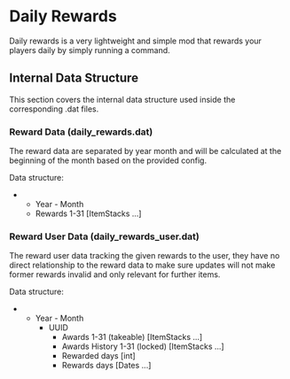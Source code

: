 # Daily Rewards

Daily rewards is a very lightweight and simple mod that rewards your players daily by simply running a command.

## Internal Data Structure

This section covers the internal data structure used inside the corresponding .dat files.

### Reward Data (daily_rewards.dat)

The reward data are separated by year month and will be calculated at the beginning of the month based on the provided config.

Data structure:

- - Year - Month
  - Rewards 1-31 [ItemStacks ...]

### Reward User Data (daily_rewards_user.dat)

The reward user data tracking the given rewards to the user, they have no direct relationship to the reward data to make sure updates will not make former rewards invalid and only relevant for further items.

Data structure:

- - Year - Month
    - UUID
      - Awards 1-31 (takeable) [ItemStacks ...]
      - Awards History 1-31 (locked) [ItemStacks ...]
      - Rewarded days [int]
      - Rewards days [Dates ...]
